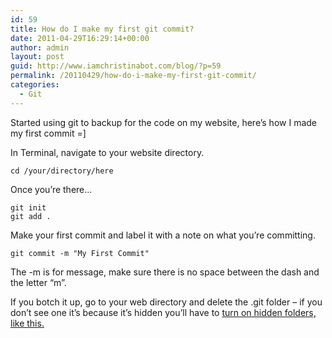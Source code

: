 ```yaml
---
id: 59
title: How do I make my first git commit?
date: 2011-04-29T16:29:14+00:00
author: admin
layout: post
guid: http://www.iamchristinabot.com/blog/?p=59
permalink: /20110429/how-do-i-make-my-first-git-commit/
categories:
  - Git
---
```

Started using git to backup for the code on my website, here&#8217;s how I made my first commit =]

In Terminal, navigate to your website directory.

    
    cd /your/directory/here
    
    

Once you&#8217;re there&#8230;

    
    git init
    git add .
    
    

Make your first commit and label it with a note on what you&#8217;re committing.

    
    git commit -m "My First Commit"
    
    

The -m is for message, make sure there is no space between the dash and the letter &#8220;m&#8221;.

If you botch it up, go to your web directory and delete the .git folder &#8211; if you don&#8217;t see one it&#8217;s because it&#8217;s hidden you&#8217;ll have to [turn on hidden folders, like this.](http://www.iamchristinabot.com/blog/20110427/how-do-i-display-hidden-files-in-mac-finder/)